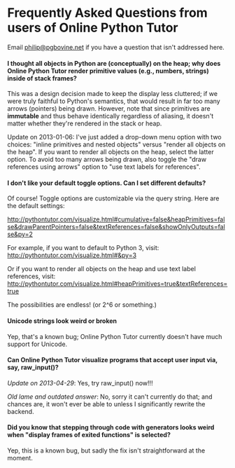# Frequently Asked Questions from users of Online Python Tutor

Email philip@pgbovine.net if you have a question that isn't addressed here.

#### I thought all objects in Python are (conceptually) on the heap; why does Online Python Tutor render primitive values (e.g., numbers, strings) inside of stack frames?

This was a design decision made to keep the display less cluttered;
if we were truly faithful to Python's semantics, that would result in far too many arrows (pointers) being drawn.
However, note that since primitives are **immutable** and thus behave identically regardless of aliasing,
it doesn't matter whether they're rendered in the stack or heap.

Update on 2013-01-06: I've just added a drop-down menu option with two choices:
"inline primitives and nested objects" versus "render all objects on the heap".
If you want to render all objects on the heap, select the latter option.
To avoid too many arrows being drawn, also toggle the "draw references using arrows" option
to "use text labels for references".


#### I don't like your default toggle options. Can I set different defaults?

Of course! Toggle options are customizable via the query string. Here are the default settings:

http://pythontutor.com/visualize.html#cumulative=false&heapPrimitives=false&drawParentPointers=false&textReferences=false&showOnlyOutputs=false&py=2

For example, if you want to default to Python 3, visit:
http://pythontutor.com/visualize.html#&py=3

Or if you want to render all objects on the heap and use text label references, visit:
http://pythontutor.com/visualize.html#heapPrimitives=true&textReferences=true

The possibilities are endless! (or 2^6 or something.)


#### Unicode strings look weird or broken

Yep, that's a known bug; Online Python Tutor currently doesn't have much support for Unicode.


#### Can Online Python Tutor visualize programs that accept user input via, say, raw_input()?

*Update on 2013-04-29*: Yes, try raw_input() now!!!

*Old lame and outdated answer*:
No, sorry it can't currently do that; and chances are, it won't ever be able to unless I significantly rewrite the backend.


#### Did you know that stepping through code with generators looks weird when "display frames of exited functions" is selected?

Yep, this is a known bug, but sadly the fix isn't straightforward at the moment.
